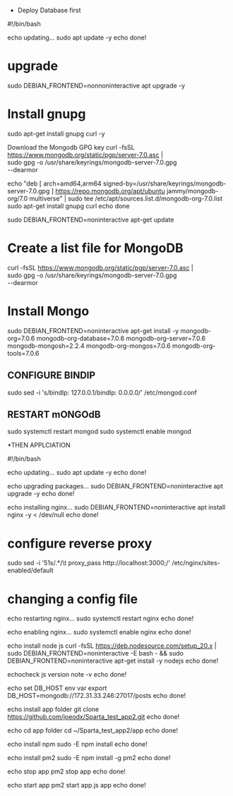 * Deploy Database first

#!/bin/bash

echo updating...
sudo apt update -y
echo done!

# upgrade 
sudo DEBIAN_FRONTEND=nonnoninteractive apt upgrade -y

# Install gnupg
sudo apt-get install gnupg curl -y

Download the Mongodb GPG key
curl -fsSL https://www.mongodb.org/static/pgp/server-7.0.asc | \
   sudo gpg -o /usr/share/keyrings/mongodb-server-7.0.gpg \
   --dearmor

echo "deb [ arch=amd64,arm64 signed-by=/usr/share/keyrings/mongodb-server-7.0.gpg ] https://repo.mongodb.org/apt/ubuntu jammy/mongodb-org/7.0 multiverse" | sudo tee /etc/apt/sources.list.d/mongodb-org-7.0.list
sudo apt-get install gnupg curl
echo done

sudo DEBIAN_FRONTEND=noninteractive apt-get update

# Create a list file for MongoDB
curl -fsSL https://www.mongodb.org/static/pgp/server-7.0.asc | \
   sudo gpg -o /usr/share/keyrings/mongodb-server-7.0.gpg \
   --dearmor

# Install Mongo
sudo DEBIAN_FRONTEND=noninteractive apt-get install -y mongodb-org=7.0.6 mongodb-org-database=7.0.6 mongodb-org-server=7.0.6 mongodb-mongosh=2.2.4 mongodb-org-mongos=7.0.6 mongodb-org-tools=7.0.6

## CONFIGURE BINDIP
sudo sed -i 's/bindIp: 127.0.0.1/bindIp: 0.0.0.0/' /etc/mongod.conf

## RESTART mONGOdB 
sudo systemctl restart mongod
sudo systemctl enable mongod

*THEN APPLCIATION

#!/bin/bash

echo updating...
sudo apt update -y
echo done!

echo upgrading packages...
sudo DEBIAN_FRONTEND=noninteractive apt upgrade -y
echo done!

echo installing nginx...
sudo DEBIAN_FRONTEND=noninteractive apt install nginx -y < /dev/null
echo done!

# configure reverse proxy
sudo sed -i '51s/.*/\t        proxy_pass http:\/\/localhost:3000;/' /etc/nginx/sites-enabled/default
# changing a config file

echo restarting nginx...
sudo systemctl restart nginx
echo done!

echo enabling nginx...
sudo systemctl enable nginx
echo done!

echo install node js
curl -fsSL https://deb.nodesource.com/setup_20.x | sudo DEBIAN_FRONTEND=noninteractive -E bash - && sudo DEBIAN_FRONTEND=noninteractive apt-get install -y nodejs
echo done!

echocheck js version
note -v
echo done!

echo set DB_HOST env var
export DB_HOST=mongodb://172.31.33.246:27017/posts
echo done!

echo install app folder
git clone https://github.com/joeodx/Sparta_test_app2.git
echo done!

echo cd app folder
cd ~/Sparta_test_app2/app
echo done!

echo install npm
sudo -E npm install
echo done!

echo install pm2
sudo -E npm install -g pm2
echo done!

echo stop app
pm2 stop app
echo done!

echo start app
pm2 start app.js app
echo done!
